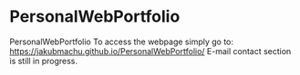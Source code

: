 # PersonalWebPortfolio
PersonalWebPortfolio To access the webpage simply go to:  https://jakubmachu.github.io/PersonalWebPortfolio/  E-mail contact section is still in progress.
